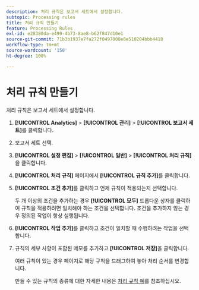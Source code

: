 ```yaml
---
description: 처리 규칙은 보고서 세트에서 설정합니다.
subtopic: Processing rules
title: 처리 규칙 만들기
feature: Processing Rules
exl-id: e28380da-e499-4b73-8ae8-b62f847d10e1
source-git-commit: 71b3b1937e7fa272f0497008e8e510204bbb4418
workflow-type: tm+mt
source-wordcount: '150'
ht-degree: 100%

---
```


# 처리 규칙 만들기

처리 규칙은 보고서 세트에서 설정합니다.

1. **[!UICONTROL Analytics]** > **[!UICONTROL 관리]** > **[!UICONTROL 보고서 세트]**&#x200B;를 클릭합니다.
1. 보고서 세트 선택.
1. **[!UICONTROL 설정 편집]** > **[!UICONTROL 일반]** > **[!UICONTROL 처리 규칙]**&#x200B;을 클릭합니다.
1. **[!UICONTROL 처리 규칙]** 페이지에서 **[!UICONTROL 규칙 추가]**&#x200B;를 클릭합니다.
1. **[!UICONTROL 조건 추가]**&#x200B;를 클릭하고 언제 규칙이 적용되는지 선택합니다.

   두 개 이상의 조건을 추가하는 경우 **[!UICONTROL 모두]** 드롭다운 상자를 클릭하여 규칙을 적용하려면 일치해야 하는 조건을 선택합니다. 조건을 추가하지 않는 경우 정의된 작업이 항상 실행됩니다.

1. **[!UICONTROL 작업 추가]**&#x200B;를 클릭하고 조건이 일치할 때 수행하려는 작업을 선택합니다.
1. 규칙의 세부 사항이 포함된 메모를 추가하고 **[!UICONTROL 저장]**&#x200B;을 클릭합니다.

   여러 규칙이 있는 경우 페이지로 해당 규칙을 드래그하여 놓아 처리 순서를 변경합니다.

   만들 수 있는 규칙의 종류에 대한 자세한 내용은 [처리 규칙 예](/help/admin/admin/c-processing-rules/processing-rules-examples/processing-rules-examples.md)를 참조하십시오.
